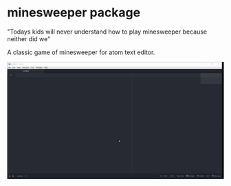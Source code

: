 # minesweeper package

"Todays kids will never understand how to play minesweeper because neither did we"

A classic game of minesweeper for atom text editor.

![A screenshot of your package](https://raw.githubusercontent.com/blueedgetechno/minesweeper/master/mine.gif)
